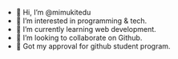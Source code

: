- 👋 Hi, I’m @mimukitedu
- 👀 I’m interested in programming & tech.
- 🌱 I’m currently learning web development.
- 💞️ I’m looking to collaborate on Github.
- 💝 Got my approval for github student program.

<!---
mimukitedu/mimukitedu is a ✨ special ✨ repository because its `README.md` (this file) appears on your GitHub profile.
You can click the Preview link to take a look at your changes.
--->
